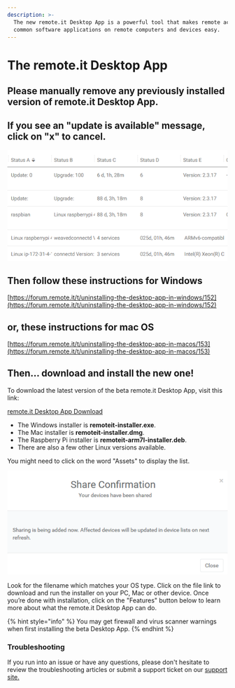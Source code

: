 ```yaml
---
description: >-
  The new remote.it Desktop App is a powerful tool that makes remote access to
  common software applications on remote computers and devices easy.
---
```


# The remote.it Desktop App

## Please manually remove any previously installed version of remote.it Desktop App.

## If you see an "update is available" message, click on "x" to cancel.  

![](../../.gitbook/assets/image%20%2892%29.png)

## Then follow these instructions for Windows

[https://forum.remote.it/t/uninstalling-the-desktop-app-in-windows/152](https://forum.remote.it/t/uninstalling-the-desktop-app-in-windows/152)

## or, these instructions for mac OS

[https://forum.remote.it/t/uninstalling-the-desktop-app-in-macos/153](https://forum.remote.it/t/uninstalling-the-desktop-app-in-macos/153)

## Then... download and install the new one!

To download the latest version of the beta remote.it Desktop App, visit this link:

[remote.it Desktop App Download](https://github.com/remoteit/desktop/releases/latest)

* The Windows installer is **remoteit-installer.exe**.
* The Mac installer is **remoteit-installer.dmg**.
* The Raspberry Pi installer is **remoteit-arm7l-installer.deb**.
* There are also a few other Linux versions available. 

You might need to click on the word "Assets" to display the list.

![](../../.gitbook/assets/image%20%28311%29.png)

Look for the filename which matches your OS type.  Click on the file link to download and run the installer on your PC, Mac or other device.  Once you’re done with installation, click on the "Features" button below to learn more about what the remote.it Desktop App can do.

{% hint style="info" %}
You may get firewall and virus scanner warnings when first installing the beta Desktop App.
{% endhint %}

### Troubleshooting

If you run into an issue or have any questions, please don't hesitate to review the troubleshooting articles or submit a support ticket on our [support site.](https://remot3it.zendesk.com/hc/en-us)

